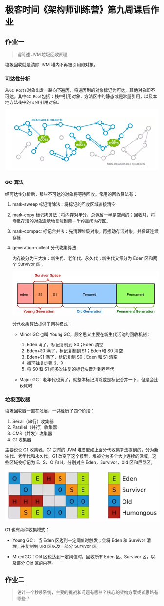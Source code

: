 # 极客时间《架构师训练营》第九周课后作业

## 作业一

> 请简述 JVM 垃圾回收原理

垃圾回收就是清除 JVM 堆内不再被引用的对象。

### 可达性分析

从`GC Roots`对象出发一路向下遍历，将遍历到的对象标记为可达，其他对象即不可达。其中`GC Root`包括：栈中引用对象、方法区中的静态或是常量引用，以及本地方法栈中的 JNI 引用对象。

![可达性][2]

### GC 算法

经可达性分析后，那些不可达的对象将等待回收。常用的回收算法有：

1. mark-sweep 标记清除法：将标记的回收区域直接清空

2. mark-copy 标记拷贝法：将内存对半分，总保留一半是空闲的；回收时，将零散存活的对象连续地复制到另一半的空闲内存区。

3. mark-compact 标记合并法：先清理垃圾对象，再挪动存活对象，并保证连续存储

4. generation-collect 分代收集算法

    内存被分为三大块：新生代、老年代、永久代；新生代又细分为 Eden 区和两个 Survivor 区：

    ![分代收集算法][0]

    分代收集算法提供了两种模式：

    * Minor GC 也叫 Young GC，顾名思义主要在新生代活动的回收机制：

      1. Eden 满了，标记复制到 S0；Eden 清空
      2. Eden+S0 满了，标记复制到 S1；Eden 和 S0 清空
      3. Eden+S1 满了，标记复制 S0；Eden 和 S1 清空
      4. 循环往复步骤 2、3
      5. 将 S0 和 S1 间多次往复的标记块晋升到老年代

    * Major GC：老年代也满了，就整体标记清除或是标记合并一下，但是会比较耗时

### 垃圾回收器

垃圾回收器一直在发展，一共经历了四个阶段：

1. Serial（串行）收集器
2. Parallel（并行）收集器
3. CMS（并发）收集器
4. G1 收集器

主要说说 G1 收集器。G1 之前的 JVM 堆模型如上面分代收集算法提到的，分为新生代、老年代和永久代。G1 改变了这个模型，堆被分为多个大小连续的区域，这些区域被标记为 E、S、O 和 H，分别对应 Eden，Survivor，Old 区和巨型区。

![G1收集器][1]

G1 也有两种收集模式：

* Young GC： 当 Eden 区达到一定阈值时触发；会将 Eden 和 Survivor 清理，并复制到 Old 区以及一部分 Survivor 区。

* MixedGC：Old 区也达到一定阈值时，回收所有 Eden 区、Survivor 区，以及部分 Old 区的内存。

## 作业二

> 设计一个秒杀系统，主要的挑战和问题有哪些？核心的架构方案或者思路有哪些？

[0]: ./img/generation.png
[1]: ./img/G1.png
[2]: ./img/reachable.png
